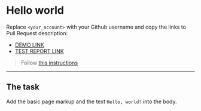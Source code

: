# Hello world
Replace `<your_account>` with your Github username and copy the links to Pull Request description:
- [DEMO LINK](https://andriibilous4.github.io/layout_hello-world/)
- [TEST REPORT LINK](https://andriibilous4.github.io/layout_hello-world/report/html_report/)

> Follow [this instructions](https://mate-academy.github.io/layout_task-guideline/#how-to-solve-the-layout-tasks-on-github)
___

## The task
Add the basic page markup and the text `Hello, world!` into the body.
